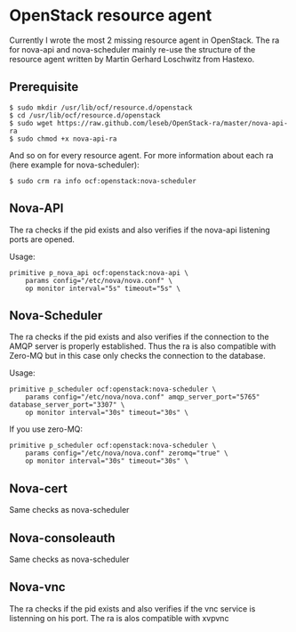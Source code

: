 OpenStack resource agent
========================

Currently I wrote the most 2 missing resource agent in OpenStack. The ra for nova-api and nova-scheduler mainly re-use the structure of the resource agent written by Martin Gerhard Loschwitz from Hastexo.

## Prerequisite

    $ sudo mkdir /usr/lib/ocf/resource.d/openstack
    $ cd /usr/lib/ocf/resource.d/openstack
    $ sudo wget https://raw.github.com/leseb/OpenStack-ra/master/nova-api-ra
    $ sudo chmod +x nova-api-ra

And so on for every resource agent. For more information about each ra (here example for nova-scheduler):

    $ sudo crm ra info ocf:openstack:nova-scheduler

## Nova-API

The ra checks if the pid exists and also verifies if the nova-api listening ports are opened.

Usage:

    primitive p_nova_api ocf:openstack:nova-api \
        params config="/etc/nova/nova.conf" \
        op monitor interval="5s" timeout="5s" \

## Nova-Scheduler

The ra checks if the pid exists and also verifies if the connection to the AMQP server is properly established. Thus the ra is also compatible with Zero-MQ but in this case only checks the connection to the database.

Usage:

    primitive p_scheduler ocf:openstack:nova-scheduler \
        params config="/etc/nova/nova.conf" amqp_server_port="5765" database_server_port="3307" \
        op monitor interval="30s" timeout="30s" \

If you use zero-MQ:

    primitive p_scheduler ocf:openstack:nova-scheduler \
        params config="/etc/nova/nova.conf" zeromq="true" \
        op monitor interval="30s" timeout="30s" \

## Nova-cert

Same checks as nova-scheduler

## Nova-consoleauth

Same checks as nova-scheduler

## Nova-vnc

The ra checks if the pid exists and also verifies if the vnc service is listenning on his port. The ra is alos compatible with xvpvnc
